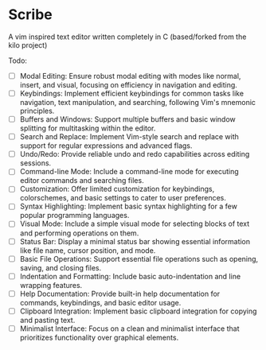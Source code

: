 # Scribe
A vim inspired text editor written completely in C (based/forked from the kilo project)


Todo:

- [ ] Modal Editing: Ensure robust modal editing with modes like normal, insert, and visual, focusing on efficiency in navigation and editing.
- [ ] Keybindings: Implement efficient keybindings for common tasks like navigation, text manipulation, and searching, following Vim's mnemonic principles.
- [ ] Buffers and Windows: Support multiple buffers and basic window splitting for multitasking within the editor.
- [ ] Search and Replace: Implement Vim-style search and replace with support for regular expressions and advanced flags.
- [ ] Undo/Redo: Provide reliable undo and redo capabilities across editing sessions.
- [ ] Command-line Mode: Include a command-line mode for executing editor commands and searching files.
- [ ] Customization: Offer limited customization for keybindings, colorschemes, and basic settings to cater to user preferences.
- [ ] Syntax Highlighting: Implement basic syntax highlighting for a few popular programming languages.
- [ ] Visual Mode: Include a simple visual mode for selecting blocks of text and performing operations on them.
- [ ] Status Bar: Display a minimal status bar showing essential information like file name, cursor position, and mode.
- [ ] Basic File Operations: Support essential file operations such as opening, saving, and closing files.
- [ ] Indentation and Formatting: Include basic auto-indentation and line wrapping features.
- [ ] Help Documentation: Provide built-in help documentation for commands, keybindings, and basic editor usage.
- [ ] Clipboard Integration: Implement basic clipboard integration for copying and pasting text.
- [ ] Minimalist Interface: Focus on a clean and minimalist interface that prioritizes functionality over graphical elements.
